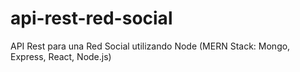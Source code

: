 # api-rest-red-social

API Rest para una Red Social utilizando Node (MERN Stack: Mongo, Express, React, Node.js)
